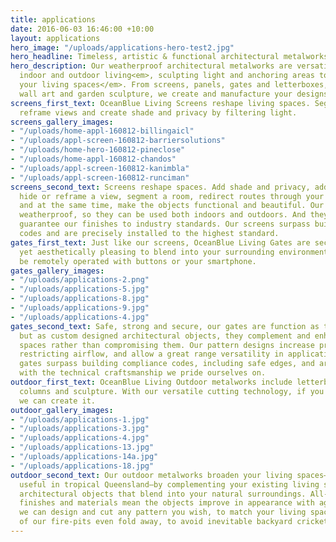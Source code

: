 ```yaml
---
title: applications
date: 2016-06-03 16:46:00 +10:00
layout: applications
hero_image: "/uploads/applications-hero-test2.jpg"
hero_headline: Timeless, artistic & functional architectural metalworks.
hero_description: Our weatherproof architectural metalworks are versatile for both
  indoor and outdoor living<em>, sculpting light and anchoring areas to transform
  your living spaces</em>. From screens, panels, gates and letterboxes, to signage,
  wall art and garden sculpture, we create and manufacture your designs.
screens_first_text: OceanBlue Living Screens reshape living spaces. Segment spaces,
  reframe views and create shade and privacy by filtering light.
screens_gallery_images:
- "/uploads/home-appl-160812-billingaicl"
- "/uploads/appl-screen-160812-barriersolutions"
- "/uploads/home-hero-160812-pineclose"
- "/uploads/home-appl-160812-chandos"
- "/uploads/appl-screen-160812-kanimbla"
- "/uploads/appl-screen-160812-runciman"
screens_second_text: Screens reshape spaces. Add shade and privacy, add a visual break,
  hide or reframe a view, segment a room, redirect routes through your house or office,
  and at the same time, make the objects functional and beautiful. Our screens are
  weatherproof, so they can be used both indoors and outdoors. And they're durable—we
  guarantee our finishes to industry standards. Our screens surpass building compliance
  codes and are precisely installed to the highest standard.
gates_first_text: Just like our screens, OceanBlue Living Gates are secure and durable
  yet aesthetically pleasing to blend into your surrounding environment. They can
  be remotely operated with buttons or your smartphone.
gates_gallery_images:
- "/uploads/applications-2.png"
- "/uploads/applications-5.jpg"
- "/uploads/applications-8.jpg"
- "/uploads/applications-9.jpg"
- "/uploads/applications-4.jpg"
gates_second_text: Safe, strong and secure, our gates are function as they should,
  but as custom designed architectural objects, they complement and enhance your living
  spaces rather than compromising them. Our pattern designs increase privacy with
  restricting airflow, and allow a great range versatility in application. All our
  gates surpass building compliance codes, including safe edges, and are installed
  with the technical craftsmanship we pride ourselves on.
outdoor_first_text: OceanBlue Living Outdoor metalworks include letterboxes, fire-pits,
  columns and sculpture. With our versatile cutting technology, if you have an idea,
  we can create it.
outdoor_gallery_images:
- "/uploads/applications-1.jpg"
- "/uploads/applications-3.jpg"
- "/uploads/applications-4.jpg"
- "/uploads/applications-13.jpg"
- "/uploads/applications-14a.jpg"
- "/uploads/applications-18.jpg"
outdoor_second_text: Our outdoor metalworks broaden your living spaces—which is especially
  useful in tropical Queensland—by complementing your existing living spaces using
  architectural objects that blend into your natural surroundings. All-weather durable
  finishes and materials mean the objects improve in appearance with age. Of course,
  we can design and cut any pattern you wish, to match your living space. And some
  of our fire-pits even fold away, to avoid inevitable backyard cricket crashes.
---
```

